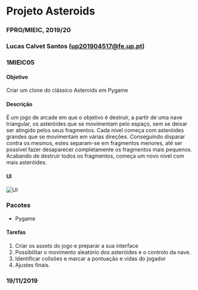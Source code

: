 # Projeto Asteroids
### FPRO/MIEIC, 2019/20
### Lucas Calvet Santos (up201904517@fe.up.pt)
### 1MIEIC05

#### Objetivo

Criar um clone do clássico Asteroids em Pygame

#### Descrição

É um jogo de arcade em que o objetivo é destruir, a partir de uma nave triangular, os asteróides que se movimentam pelo espaço, sem se deixar ser atingido pelos seus fragmentos. 
Cada nível começa com asteróides grandes que se movimentam em várias direções. Conseguindo disparar contra os mesmos, estes separam-se em fragmentos menores, até ser possível fazer desaparecer completamente os fragmentos mais pequenos. Acabando de destruir todos os fragmentos, começa um novo nível com mais asteróides.

#### UI

![UI](https://upload.wikimedia.org/wikipedia/en/1/13/Asteroi1.png)

### Pacotes

- Pygame

#### Tarefas

1. Criar os assets do jogo e preparar a sua interface
2. Possibilitar o movimento aleatório dos asteróides e o controlo da nave.
3. Identificar colisões e marcar a pontuação e vidas do jogador
4. Ajustes finais.

### 19/11/2019
